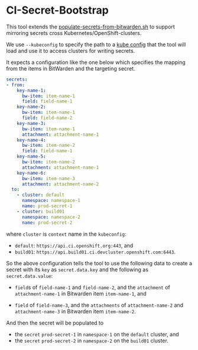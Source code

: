 # CI-Secret-Bootstrap

This tool extends the [populate-secrets-from-bitwarden.sh](https://github.com/openshift/release/blob/c8c89d08c56c653b91eb8c7580657f7ce522253f/ci-operator/populate-secrets-from-bitwarden.sh)
to support mirroring secrets cross Kubernetes/OpenShift-clusters.

We use `--kubeconfig` to specify the path to a [kube config](https://kubernetes.io/docs/concepts/configuration/organize-cluster-access-kubeconfig/)
that the tool will load and use it to access clusters for writing secrets.

It expects a configuration like the one below which specifies the mapping from the items
in BitWarden and the targeting secret.

```yaml
secrets:
- from:
    key-name-1:
      bw-item: item-name-1
      field: field-name-1
    key-name-2:
      bw-item: item-name-1
      field: field-name-2
    key-name-3:
      bw-item: item-name-1
      attachment: attachment-name-1
    key-name-4:
      bw-item: item-name-2
      field: field-name-1
    key-name-5:
      bw-item: item-name-2
      attachment: attachment-name-1
    key-name-6:
      bw-item: item-name-3
      attachment: attachment-name-2
  to:
    - cluster: default
      namespace: namespace-1
      name: prod-secret-1
    - cluster: build01
      namespace: namespace-2
      name: prod-secret-2

```

where `cluster` is `context` name in the `kubeconfig`:

* `default`: `https://api.ci.openshift.org:443`, and
* `build01`: `https://api.build01.ci.devcluster.openshift.com:6443`.

So the above configuration tells the tool to use the following data to
create a secret with its `key` as `secret.data.key` and the following as `secret.data.value`:

* `field`s of `field-name-1` and `field-name-2`, and the `attachment` of `attachment-name-1` in
Bitwarden item `item-name-1`, and

* `field` of `field-name-3`, and the `attachments` of `attachment-name-2` and `attachment-name-3` in
Bitwarden item `item-name-2`.

And then the secret will be populated to

* the `secret` `prod-secret-1` in `namespace-1` on the `default` cluster, and
* the `secret` `prod-secret-2` in `namespace-2` on the `build01` cluster.
